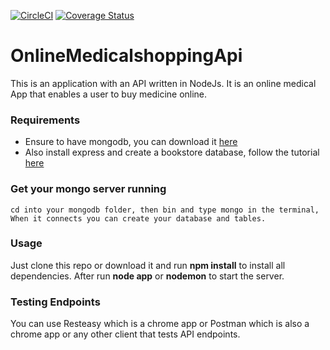[![CircleCI](https://circleci.com/gh/hadijahkyampeire/OnlineMedicalshoppingApi/tree/integrate-circleci-coveralls.svg?style=svg)](https://circleci.com/gh/hadijahkyampeire/OnlineMedicalshoppingApi/tree/integrate-circleci-coveralls)
[![Coverage Status](https://coveralls.io/repos/github/hadijahkyampeire/OnlineMedicalshoppingApi/badge.svg?branch=master)](https://coveralls.io/github/hadijahkyampeire/OnlineMedicalshoppingApi?branch=master)
# OnlineMedicalshoppingApi
This is an application with an API written in NodeJs. It is an online medical App that enables a user to buy medicine online. 

### Requirements
- Ensure to have mongodb, you can download it [here](https://www.mongodb.com/download-center) 
- Also install express and create a bookstore database, follow the tutorial [here](https://www.youtube.com/watch?v=eB9Fq9I5ocs&t=3022s)

### Get your mongo server running
```cd into your mongodb folder, then bin and type mongo in the terminal, When it connects you can create your database and tables.```

### Usage
Just clone this repo or download it and run **npm install** to install all dependencies.
After run **node app** or **nodemon** to start the server.

### Testing Endpoints
You can use Resteasy which is a chrome app or Postman which is also a chrome app or any other client that tests API endpoints.
